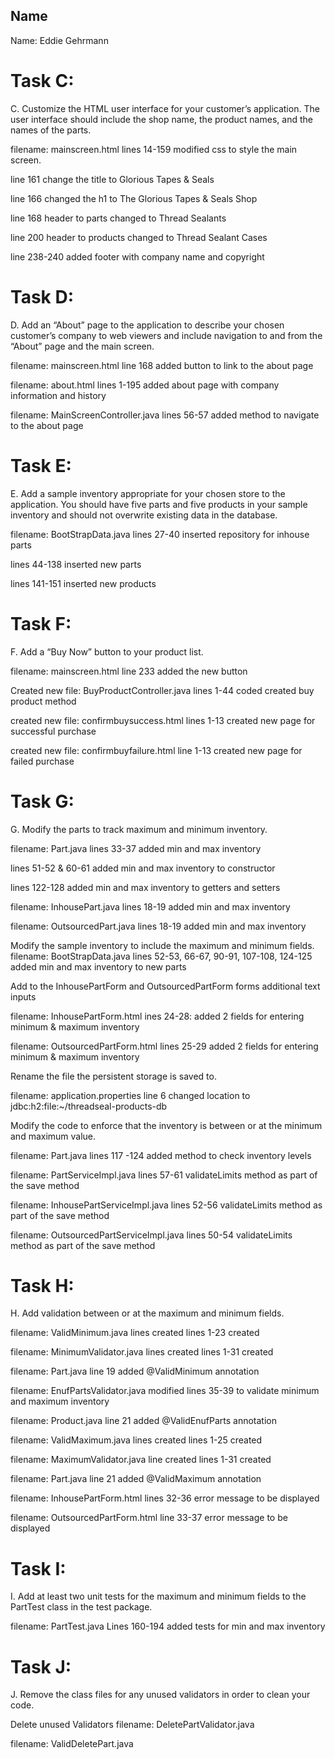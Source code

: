 

## Name
Name: Eddie Gehrmann

# Task C:
C. Customize the HTML user interface for your customer’s application. The user interface should include the shop name, the product names, and the names of the parts.

filename: mainscreen.html
lines 14-159 modified css to style the main screen.

line 161 change the title to Glorious Tapes & Seals

line 166 changed the h1 to The Glorious Tapes & Seals Shop

line 168 header to parts changed to Thread Sealants

line 200 header to products changed to Thread Sealant Cases

line 238-240 added footer with company name and copyright

# Task D:
D. Add an “About” page to the application to describe your chosen customer’s company to web viewers and include navigation to and from the “About” page and the main screen.

filename: mainscreen.html
line 168 added button to link to the about page

filename: about.html
lines 1-195 added about page with company information and history

filename: MainScreenController.java
lines 56-57 added method to navigate to the about page

# Task E:
E. Add a sample inventory appropriate for your chosen store to the application. You should have five parts and five products in your sample inventory and should not overwrite existing data in the database.

filename: BootStrapData.java
lines 27-40 inserted repository for inhouse parts

lines 44-138 inserted new parts

lines 141-151 inserted new products

# Task F:
F. Add a “Buy Now” button to your product list. 

filename: mainscreen.html
line 233 added the new button

Created new file: BuyProductController.java
lines 1-44 coded created buy product method

created new file: confirmbuysuccess.html
lines 1-13 created new page for successful purchase

created new file: confirmbuyfailure.html
line 1-13 created new page for failed purchase

# Task G:
G. Modify the parts to track maximum and minimum inventory.

filename: Part.java
lines 33-37 added min and max inventory

lines 51-52 & 60-61 added min and max inventory to constructor

lines 122-128 added min and max inventory to getters and setters

filename: InhousePart.java
lines 18-19 added min and max inventory

filename: OutsourcedPart.java
lines 18-19 added min and max inventory

Modify the sample inventory to include the maximum and minimum fields.
filename: BootStrapData.java
lines 52-53, 66-67, 90-91, 107-108, 124-125 added min and max inventory to new parts

Add to the InhousePartForm and OutsourcedPartForm forms additional text inputs

filename: InhousePartForm.html
ines 24-28: added 2 fields for entering minimum & maximum inventory 

filename: OutsourcedPartForm.html
lines 25-29 added 2 fields for entering minimum & maximum inventory

Rename the file the persistent storage is saved to.

filename: application.properties
line 6 changed location to jdbc:h2:file:~/threadseal-products-db

Modify the code to enforce that the inventory is between or at the minimum and maximum value.

filename: Part.java
lines 117 -124 added method to check inventory levels

filename: PartServiceImpl.java
lines 57-61 validateLimits method as part of the save method

filename: InhousePartServiceImpl.java
lines 52-56 validateLimits method as part of the save method

filename: OutsourcedPartServiceImpl.java
lines 50-54  validateLimits method as part of the save method

# Task H:
H. Add validation between or at the maximum and minimum fields.

filename: ValidMinimum.java lines created
lines 1-23 created

filename: MinimumValidator.java lines created
lines 1-31 created

filename: Part.java
line 19 added @ValidMinimum annotation

filename: EnufPartsValidator.java
modified lines 35-39 to validate minimum and maximum inventory

filename: Product.java
line 21 added @ValidEnufParts annotation

filename: ValidMaximum.java lines created
lines 1-25 created

filename: MaximumValidator.java line created
lines 1-31 created

filename: Part.java
line 21 added @ValidMaximum annotation

filename: InhousePartForm.html
lines 32-36 error message to be displayed

filename: OutsourcedPartForm.html
line 33-37 error message to be displayed

# Task I:
I. Add at least two unit tests for the maximum and minimum fields to the PartTest class in the test package.

filename: PartTest.java
Lines 160-194 added tests for min and max inventory

# Task J:
J. Remove the class files for any unused validators in order to clean your code.

Delete unused Validators
filename: DeletePartValidator.java

filename: ValidDeletePart.java



